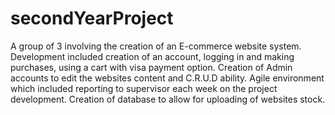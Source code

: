 # secondYearProject
A group of 3 involving the creation of an E-commerce website system. Development included creation of an account, logging in and making purchases, using a cart with visa payment option. Creation of Admin accounts to edit the websites content and C.R.U.D ability. Agile environment which included reporting to supervisor each week on the project development. Creation of database to allow for uploading of websites stock.
